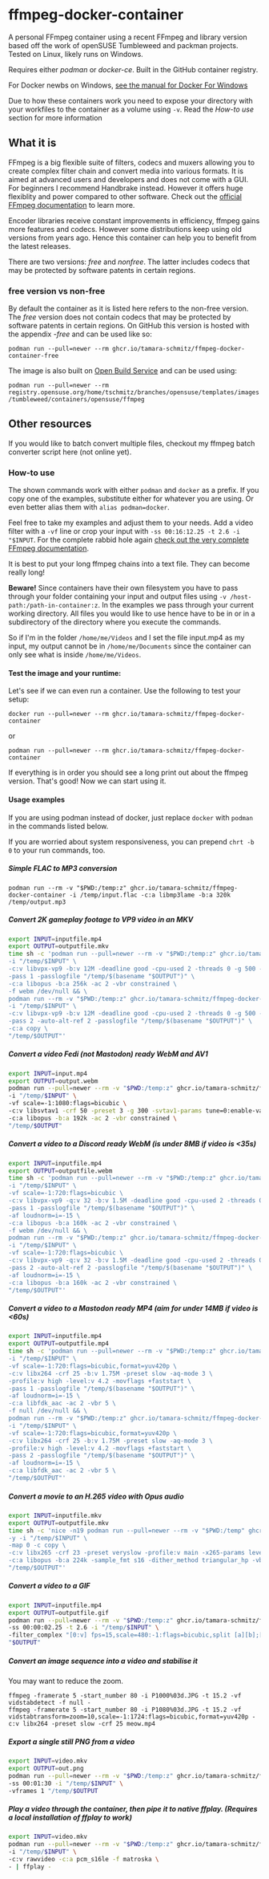 # ffmpeg-docker-container
A personal FFmpeg container using a recent FFmpeg and library version based off the work of openSUSE Tumbleweed and packman projects. Tested on Linux, likely runs on Windows.

Requires either *podman* or *docker-ce*. Built in the GitHub container
registry.

For Docker newbs on Windows, [see the manual for Docker For Windows](https://docs.docker.com/docker-for-windows/)

Due to how these containers work you need to expose your directory with your workfiles to the container as a volume using `-v`. Read the *How-to use* section for more information

## What it is

FFmpeg is a big flexible suite of filters, codecs and muxers allowing you to create complex filter chain and convert media into various formats. It is aimed at advanced users and developers and does not come with a GUI. For beginners I recommend Handbrake instead. However it offers huge flexiblity and power compared to other software. Check out the [official FFmpeg documentation](https://ffmpeg.org/documentation.html) to learn more.

Encoder libraries receive constant improvements in efficiency, ffmpeg gains more features and codecs. However some distributions keep using old versions from years ago. Hence this container can help you to benefit from the latest releases.

There are two versions: *free* and *nonfree*. The latter includes codecs that
may be protected by software patents in certain regions.

### free version vs non-free

By default the container as it is listed here refers to the non-free version. The *free* version does not contain codecs
that may be protected by software patents in certain regions.
On GitHub this version is hosted with the appendix *-free* and can be used like so:

`podman run --pull=newer --rm ghcr.io/tamara-schmitz/ffmpeg-docker-container-free`

The image is also built on
[Open Build Service](https://build.opensuse.org/package/show/home:tschmitz:branches:openSUSE:Templates:Images:Tumbleweed/ffmpeg-docker-container)
and can be used using:

`podman run --pull=newer --rm registry.opensuse.org/home/tschmitz/branches/opensuse/templates/images/tumbleweed/containers/opensuse/ffmpeg`


## Other resources

If you would like to batch convert multiple files, checkout my ffmpeg batch converter script here (not online yet).

### How-to use

The shown commands work with either `podman` and `docker` as a prefix. If you copy one of the examples, substitute either for whatever you are using. Or even better alias them with `alias podman=docker`.

Feel free to take my examples and adjust them to your needs. Add a video filter with a `-vf` line or crop your input with `-ss 00:16:12.25 -t 2.6 -i "$INPUT`. For the complete rabbid hole again [check out the very complete FFmpeg documentation](https://ffmpeg.org/ffmpeg.html).

It is best to put your long ffmpeg chains into a text file. They can become really long!

**Beware!** Since containers have their own filesystem you have to pass through
your folder containing your input and output files using `-v
/host-path:/path-in-container:z`. In the examples we pass
through your current working directory. All files you would like to use hence
have to be in or in a subdirectory of the directory where you execute the
commands.

So if I'm in the folder `/home/me/Videos` and I set the file input.mp4 as my input, my output cannot be in `/home/me/Documents` since the container can only see what is inside `/home/me/Videos`.

#### Test the image and your runtime:

Let's see if we can even run a container. Use the following to test your setup:

`docker run --pull=newer --rm ghcr.io/tamara-schmitz/ffmpeg-docker-container`

or

`podman run --pull=newer --rm ghcr.io/tamara-schmitz/ffmpeg-docker-container`

If everything is in order you should see a long print out about the ffmpeg version. That's good! Now we can start using it.

#### Usage examples

If you are using podman instead of docker, just replace `docker` with `podman`
in the commands listed below.

If you are worried about system responsiveness, you can prepend `chrt -b 0` to
your run commands, too.

##### Simple FLAC to MP3 conversion

`podman run --rm -v "$PWD:/temp:z" ghcr.io/tamara-schmitz/ffmpeg-docker-container -i /temp/input.flac -c:a libmp3lame -b:a 320k /temp/output.mp3`

##### Convert 2K gameplay footage to VP9 video in an MKV

```bash
export INPUT=inputfile.mp4
export OUTPUT=outputfile.mkv
time sh -c 'podman run --pull=newer --rm -v "$PWD:/temp:z" ghcr.io/tamara-schmitz/ffmpeg-docker-container -y \
-i "/temp/$INPUT" \
-c:v libvpx-vp9 -b:v 12M -deadline good -cpu-used 2 -threads 0 -g 500 -tile-columns 3 -row-mt 1 -frame-parallel 0 \
-pass 1 -passlogfile "/temp/$(basename "$OUTPUT")" \
-c:a libopus -b:a 256k -ac 2 -vbr constrained \
-f webm /dev/null && \
podman run --rm -v "$PWD:/temp:z" ghcr.io/tamara-schmitz/ffmpeg-docker-container \
-i "/temp/$INPUT" \
-c:v libvpx-vp9 -b:v 12M -deadline good -cpu-used 2 -threads 0 -g 500 -tile-columns 3 -row-mt 1 -frame-parallel 0 \
-pass 2 -auto-alt-ref 2 -passlogfile "/temp/$(basename "$OUTPUT")" \
-c:a copy \
"/temp/$OUTPUT"'
```

##### Convert a video Fedi (not Mastodon) ready WebM and AV1

```bash
export INPUT=input.mp4
export OUTPUT=output.webm
podman run --pull=newer --rm -v "$PWD:/temp:z" ghcr.io/tamara-schmitz/ffmpeg-docker-container \
-i "/temp/$INPUT" \
-vf scale=-1:1080:flags=bicubic \
-c:v libsvtav1 -crf 50 -preset 3 -g 300 -svtav1-params tune=0:enable-variance-boost=1 \
-c:a libopus -b:a 192k -ac 2 -vbr constrained \
"/temp/$OUTPUT"
```

##### Convert a video to a Discord ready WebM (is under 8MB if video is <35s)

```bash
export INPUT=inputfile.mp4
export OUTPUT=outputfile.webm
time sh -c 'podman run --pull=newer --rm -v "$PWD:/temp:z" ghcr.io/tamara-schmitz/ffmpeg-docker-container -y \
-i "/temp/$INPUT" \
-vf scale=-1:720:flags=bicubic \
-c:v libvpx-vp9 -q:v 32 -b:v 1.5M -deadline good -cpu-used 2 -threads 0 -g 400 -tile-columns 2 -row-mt 1 -frame-parallel 0 \
-pass 1 -passlogfile "/temp/$(basename "$OUTPUT")" \
-af loudnorm=i=-15 \
-c:a libopus -b:a 160k -ac 2 -vbr constrained \
-f webm /dev/null && \
podman run --rm -v "$PWD:/temp:z" ghcr.io/tamara-schmitz/ffmpeg-docker-container \
-i "/temp/$INPUT" \
-vf scale=-1:720:flags=bicubic \
-c:v libvpx-vp9 -q:v 32 -b:v 1.5M -deadline good -cpu-used 2 -threads 0 -g 400 -tile-columns 2 -row-mt 1 -frame-parallel 0 \
-pass 2 -auto-alt-ref 2 -passlogfile "/temp/$(basename "$OUTPUT")" \
-af loudnorm=i=-15 \
-c:a libopus -b:a 160k -ac 2 -vbr constrained \
"/temp/$OUTPUT"'
```

##### Convert a video to a Mastodon ready MP4 (aim for under 14MB if video is <60s)

```bash
export INPUT=inputfile.mp4
export OUTPUT=outputfile.mp4
time sh -c 'podman run --pull=newer --rm -v "$PWD:/temp:z" ghcr.io/tamara-schmitz/ffmpeg-docker-container -y \
-i "/temp/$INPUT" \
-vf scale=-1:720:flags=bicubic,format=yuv420p \
-c:v libx264 -crf 25 -b:v 1.75M -preset slow -aq-mode 3 \
-profile:v high -level:v 4.2 -movflags +faststart \
-pass 1 -passlogfile "/temp/$(basename "$OUTPUT")" \
-af loudnorm=i=-15 \
-c:a libfdk_aac -ac 2 -vbr 5 \
-f null /dev/null && \
podman run --rm -v "$PWD:/temp:z" ghcr.io/tamara-schmitz/ffmpeg-docker-container \
-i "/temp/$INPUT" \
-vf scale=-1:720:flags=bicubic,format=yuv420p \
-c:v libx264 -crf 25 -b:v 1.75M -preset slow -aq-mode 3 \
-profile:v high -level:v 4.2 -movflags +faststart \
-pass 2 -passlogfile "/temp/$(basename "$OUTPUT")" \
-af loudnorm=i=-15 \
-c:a libfdk_aac -ac 2 -vbr 5 \
"/temp/$OUTPUT"'
```

##### Convert a movie to an H.265 video with Opus audio

```bash
export INPUT=inputfile.mkv
export OUTPUT=outputfile.mkv
time sh -c 'nice -n19 podman run --pull=newer --rm -v "$PWD:/temp" ghcr.io/tamara-schmitz/ffmpeg-docker-container \
-y -i "/temp/$INPUT" \
-map 0 -c copy \
-c:v libx265 -crf 23 -preset veryslow -profile:v main -x265-params level-idc=41:aq-mode=3:tskip=1:nr-intra=20:keyint=300:open-gop=1:vbv-bufsize=6000:vbv-maxrate=8000 \
-c:a libopus -b:a 224k -sample_fmt s16 -dither_method triangular_hp -vbr constrained \
"/temp/$OUTPUT"'
```

##### Convert a video to a GIF

```bash
export INPUT=inputfile.mp4
export OUTPUT=outputfile.gif
podman run --pull=newer --rm -v "$PWD:/temp:z" ghcr.io/tamara-schmitz/ffmpeg-docker-container \
-ss 00:00:02.25 -t 2.6 -i "/temp/$INPUT" \
-filter_complex "[0:v] fps=15,scale=480:-1:flags=bicubic,split [a][b];[a] palettegen [p];[b][p] paletteuse" \
"$OUTPUT"
```

##### Convert an image sequence into a video and stabilise it

You may want to reduce the zoom.

```
ffmpeg -framerate 5 -start_number 80 -i P1000%03d.JPG -t 15.2 -vf vidstabdetect -f null -
ffmpeg -framerate 5 -start_number 80 -i P1080%03d.JPG -t 15.2 -vf vidstabtransform=zoom=10,scale=-1:1724:flags=bicubic,format=yuv420p -c:v libx264 -preset slow -crf 25 meow.mp4
```

##### Export a single still PNG from a video

```bash
export INPUT=video.mkv
export OUTPUT=out.png
podman run --pull=newer --rm -v "$PWD:/temp:z" ghcr.io/tamara-schmitz/ffmpeg-docker-container \
-ss 00:01:30 -i "/temp/$INPUT" \
-vframes 1 "/temp/$OUTPUT
```

##### Play a video through the container, then pipe it to native ffplay. (Requires a local installation of ffplay to work)

```bash
export INPUT=video.mkv
podman run --pull=newer --rm -v "$PWD:/temp:z" ghcr.io/tamara-schmitz/ffmpeg-docker-container \
-i "/temp/$INPUT" \
-c:v rawvideo -c:a pcm_s16le -f matroska \
- | ffplay -
```
